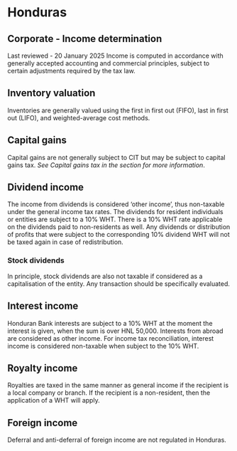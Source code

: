# Honduras
## Corporate - Income determination
Last reviewed - 20 January 2025
Income is computed in accordance with generally accepted accounting and commercial principles, subject to certain adjustments required by the tax law.
## Inventory valuation
Inventories are generally valued using the first in first out (FIFO), last in first out (LIFO), and weighted-average cost methods.
## Capital gains
Capital gains are not generally subject to CIT but may be subject to capital gains tax. _See Capital gains tax in the section for more information_.
## Dividend income
The income from dividends is considered ‘other income’, thus non-taxable under the general income tax rates. The dividends for resident individuals or entities are subject to a 10% WHT. 
There is a 10% WHT rate applicable on the dividends paid to non-residents as well.
Any dividends or distribution of profits that were subject to the corresponding 10% dividend WHT will not be taxed again in case of redistribution.
### Stock dividends
In principle, stock dividends are also not taxable if considered as a capitalisation of the entity. Any transaction should be specifically evaluated.
## Interest income
Honduran Bank interests are subject to a 10% WHT at the moment the interest is given, when the sum is over HNL 50,000. Interests from abroad are considered as other income. For income tax reconciliation, interest income is considered non-taxable when subject to the 10% WHT.
## Royalty income
Royalties are taxed in the same manner as general income if the recipient is a local company or branch. If the recipient is a non-resident, then the application of a WHT will apply.
## Foreign income
Deferral and anti-deferral of foreign income are not regulated in Honduras.
